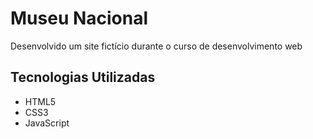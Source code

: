 # Museu Nacional
Desenvolvido um site fictício durante o curso de desenvolvimento web
<h2>Tecnologias Utilizadas</h2>

- HTML5
- CSS3
- JavaScript
